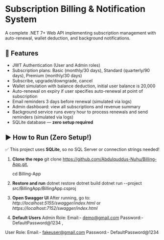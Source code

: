 # Subscription Billing & Notification System

A complete .NET 7+ Web API implementing subscription management with auto-renewal, wallet deduction, and background notifications.

## 🚀 Features

- JWT Authentication (User and Admin roles)
- Subscription plans: Basic (monthly/30 days), Standard (quarterly/90 days), Premium (monthly/30 days)
- Subscribe, upgrade/downgrade, cancel
- Wallet simulation with balance deduction, initial user balance is 20,000
- Auto-renewal on expiry if user specifies auto-renewal at point of subscription
- Email reminders 3 days before renewal (simulated via logs)
- Admin dashboard: view all subscriptions and revenue summary
- Background service runs every hour to process renewals and send reminders (simulated via logs)
- SQLite database — **zero setup required**


## ▶️ How to Run (Zero Setup!)

✅ This project uses **SQLite**, so no SQL Server or connection strings needed!

1. **Clone the repo**
   git clone https://github.com/Abdulquddus-Nuhu/Billing-App.git,
   
   cd Billing-App
   
3. **Restore and run**
  dotnet restore
  dotnet build
  dotnet run --project src/BillingApp/BillingApp.csproj

4. **Open Swagger UI**
   After running, go to: _http://localhost:5155/swagger/index.html_ or _https://localhost:7152/swagger/index.html_

3. **Default Users**
Admin Role:
    Email:- demo@gmail.com
    Password:- DefaultPassword@1234
,

User Role:
    Email:- fakeuser@gmail.com
    Password:- DefaultPassword@1234

